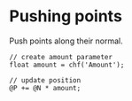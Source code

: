 # Pushing points
Push points along their normal.

```
// create amount parameter
float amount = chf('Amount');

// update position
@P += @N * amount;
```